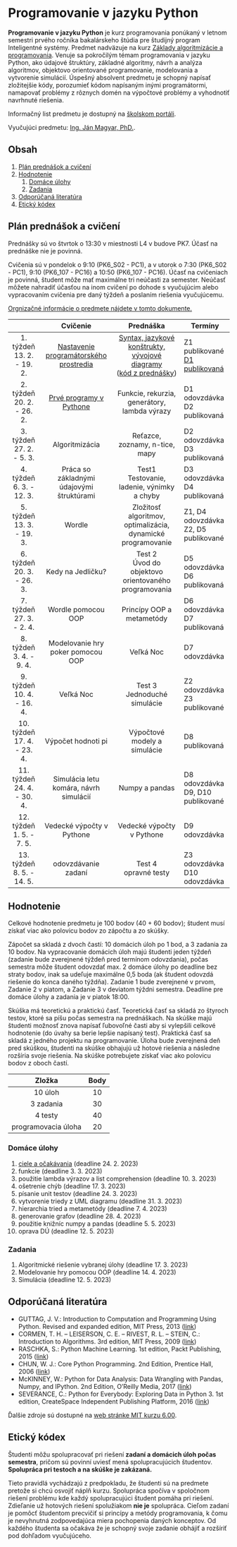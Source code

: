 # Programovanie v jazyku Python

**Programovanie v jazyku Python** je kurz programovania ponúkaný v letnom semestri prvého ročníka bakalárskeho štúdia pre študijný program Inteligentné systémy. Predmet nadväzuje na kurz [Základy algoritmizácie a programovania](https://kurzy.kpi.fei.tuke.sk/zap/). Venuje sa pokročilým témam programovania v jazyku Python, ako údajové štruktúry, základné algoritmy, návrh a analýza algoritmov, objektovo orientované programovanie, modelovania a vytvorenie simulácií. Úspešný absolvent predmetu je schopný napísať zložitejšie kódy, porozumieť kódom napísaným inými programátormi, namapovať problémy z rôznych domén na výpočtové problémy a vyhodnotiť navrhnuté riešenia.

Informačný list predmetu je dostupný na [školskom portáli](https://maisportal.tuke.sk/portal/studijneProgramy.mais).

Vyučujúci predmetu: [Ing. Ján Magyar, PhD.](http://www.cloudai.sk/people-janmagyar/).

## Obsah
1. [Plán prednášok a cvičení](#plan)
2. [Hodnotenie](#grading)
    1. [Domáce úlohy](#homeworks)
    2. [Zadania](#assignments)
    <!--3. [Skúška](#exam)-->
3. [Odporúčaná literatúra](#textbooks)
4. [Etický kódex](#collaboration)

## Plán prednášok a cvičení <a name="plan"></a>
Prednášky sú vo štvrtok o 13:30 v miestnosti L4 v budove PK7. Účasť na prednáške nie je povinná.

Cvičenia sú v pondelok o 9:10 (PK6_S02 - PC1), a v utorok o 7:30 (PK6_S02 - PC1), 9:10 (PK6_107 - PC16) a 10:50 (PK6_107 - PC16). Účasť na cvičeniach je povinná, študent môže mať maximálne tri neúčasti za semester. Neúčasť môžete nahradiť účasťou na inom cvičení po dohode s vyučujúcim alebo vypracovaním cvičenia pre daný týždeň a poslaním riešenia vyučujúcemu.

[Orgnizačné informácie o predmete nájdete v tomto dokumente.](lectures/Lecture-00.pdf)

|                               |                  Cvičenie                 |                           Prednáška                          |                        Termíny                          |
|:-----------------------------:|:-----------------------------------------:|:------------------------------------------------------------:|---------------------------------------------------------|
|  1. týždeň<br>13. 2. - 19. 2. |   [Nastavenie programátorského prostredia](labs/lab01-setting-up.ipynb)  |        [Syntax, jazykové konštrukty, vývojové diagramy](lectures/Lecture-01.pdf)<br>([kód z prednášky](lectures/codes/lecture01.ipynb))        |            Z1 publikované<br>[D1 publikovaná](assignments/homeworks/homework01.md)             |
|  2. týždeň<br>20. 2. - 26. 2. |          [Prvé programy v Pythone](labs/lab02-first-baby-steps.ipynb)          |         Funkcie, rekurzia, generátory, lambda výrazy         |             D1 odovzdávka<br>D2 publikovaná             |
|  3. týždeň<br>27. 2. - 5. 3.  |               Algoritmizácia              |                Reťazce, zoznamy, n-tice, mapy                |             D2 odovzdávka<br>D3 publikovaná             |
|  4. týždeň<br>6. 3. - 12. 3.  | Práca so základnými údajovými štruktúrami |        Test1<br>Testovanie, ladenie, výnimky a chyby         |             D3 odovzdávka<br>D4 publikovaná             |
|  5. týždeň<br>13. 3. - 19. 3. |                   Wordle                  | Zložitosť algoritmov, optimalizácia, dynamické programovanie |         Z1, D4 odovzdávka<br>Z2, D5 publikované         |
|  6. týždeň<br>20. 3. - 26. 3. |             Kedy na Jedličku?             |    Test 2<br>Úvod do objektovo orientovaného programovania   |             D5 odovzdávka<br>D6 publikovaná             |
|  7. týždeň<br>27. 3. - 2. 4.  |             Wordle pomocou OOP            |                   Princípy OOP a metametódy                  |             D6 odovzdávka<br>D7 publikovaná             |
|  8. týždeň<br>3. 4. - 9. 4.   |     Modelovanie hry poker pomocou OOP     |                           Veľká Noc                          |                      D7 odovzdávka                      |
|  9. týždeň<br>10. 4. - 16. 4. |                 Veľká Noc                 |                Test 3<br>Jednoduché simulácie                |             Z2 odovzdávka<br>Z3 publikované             |
| 10. týždeň<br>17. 4. - 23. 4. |           Výpočet hodnoti pi              |                Výpočtové modely a simulácie                  |                      D8 publikovaná                     |
| 11. týždeň<br>24. 4. - 30. 4. |   Simulácia letu komára, návrh simulácií  |                        Numpy a pandas                        |           D8 odovzdávka<br>D9, D10 publikované          |
| 12. týždeň<br>1. 5. - 7. 5.   |         Vedecké výpočty v Pythone         |                   Vedecké výpočty v Pythone                  |                      D9 odovzdávka                      |
| 13. týždeň<br>8. 5. - 14. 5.  |            odovzdávanie zadaní            |                    Test 4<br>opravné testy                   |             Z3 odovzdávka<br>D10 odovzdávka             |

## Hodnotenie <a name="grading"></a>

Celkové hodnotenie predmetu je 100 bodov (40 + 60 bodov); študent musí získať viac ako polovicu bodov zo zápočtu a zo skúšky.

Zápočet sa skladá z dvoch častí: 10 domácich úloh po 1 bod, a 3 zadania za 10 bodov. Na vypracovanie domácich úloh majú študenti jeden týždeň (zadanie bude zverejnené týždeň pred termínom odovzdania), počas semestra môže študent odovzdať max. 2 domáce úlohy po deadline bez straty bodov, inak sa udeľuje maximálne 0,5 boda (ak študent odovzdá riešenie do konca daného týždňa). Zadanie 1 bude zverejnené v prvom, Zadanie 2 v piatom, a Zadanie 3 v deviatom týždni semestra. Deadline pre domáce úlohy a zadania je v piatok 18:00.

Skúška má teoretickú a praktickú časť. Teoretická časť sa skladá zo štyroch testov, ktoré sa píšu počas semestra na prednáškach. Na skúške majú študenti možnosť znova napísať ľubovoľné časti aby si vylepšili celkové hodnotenie (do úvahy sa berie lepšie napísaný test). Praktická časť sa skladá z jedného projektu na programovanie. Úloha bude zverejnená deň pred skúškou, študenti na skúške obhajujú už hotové riešenia a následne rozšíria svoje riešenia. Na skúške potrebujete získať viac ako polovicu bodov z oboch častí.

|        Zložka       | Body |
|:-------------------:|:----:|
|       10 úloh       |  10  |
|      3 zadania      |  30  |
|       4 testy       |  40  |
| programovacia úloha |  20  |

### Domáce úlohy <a name="homeworks"></a>
1. [ciele a očakávania](assignments/homeworks/homework01.md) (deadline 24. 2. 2023)
2. funkcie (deadline 3. 3. 2023)
3. použitie lambda výrazov a list comprehension (deadline 10. 3. 2023)
4. ošetrenie chýb (deadline 17. 3. 2023)
5. písanie unit testov (deadline 24. 3. 2023)
6. vytvorenie triedy z UML diagramu (deadline 31. 3. 2023)
7. hierarchia tried a metametódy (deadline 7. 4. 2023)
8. generovanie grafov (deadline 28. 4. 2023)
9. použitie knižníc numpy a pandas (deadline 5. 5. 2023)
10. oprava DÚ (deadline 12. 5. 2023)

### Zadania <a name="assignments"></a>
1. Algoritmické riešenie vybranej úlohy (deadline 17. 3. 2023)
2. Modelovanie hry pomocou OOP (deadline 14. 4. 2023)
3. Simulácia (deadline 12. 5. 2023)

<!--### Skúška <a name="exam"></a>-->

## Odporúčaná literatúra <a name="textbooks"></a>

* GUTTAG, J. V.: Introduction to Computation and Programming Using Python. Revised and expanded edition, MIT Press, 2013 ([link](https://doc.lagout.org/programmation/python/Introduction%20to%20Computation%20and%20Programming%20using%20Python%20%28rev.%20ed.%29%20%5BGuttag%202013-08-09%5D.pdf))
* CORMEN, T. H. – LEISERSON, C. E. – RIVEST, R. L. – STEIN, C.: Introduction to Algorithms. 3rd edition, MIT Press, 2009 ([link](https://ms.sapientia.ro/~kasa/Algorithms_3rd.pdf))
* RASCHKA, S.: Python Machine Learning. 1st edition, Packt Publishing, 2015 ([link](https://www.amazon.com/Python-Machine-Learning-scikit-learn-TensorFlow-ebook/dp/B0742K7HYF))
* CHUN, W. J.: Core Python Programming. 2nd Edition, Prentice Hall, 2006 ([link](https://www.amazon.com/Core-Python-Programming-Wesley-Chun/dp/0132269937))
* McKINNEY, W.: Python for Data Analysis: Data Wrangling with Pandas, Numpy, and IPython. 2nd Edition, O’Reilly Media, 2017 ([link](https://www.amazon.com/Python-Data-Analysis-Wrangling-IPython/dp/1491957662))
* SEVERANCE, C.: Python for Everybody: Exploring Data in Python 3. 1st edition, CreateSpace Independent Publishing Platform, 2016 ([link](https://www.amazon.com/Python-Everybody-Exploring-Data/dp/1530051126))

Ďalšie zdroje sú dostupné na [web stránke MIT kurzu 6.00](https://ocw.mit.edu/courses/electrical-engineering-and-computer-science/6-00-introduction-to-computer-science-and-programming-fall-2008/index.htm).

## Etický kódex <a name="collaboration"></a>
Študenti môžu spolupracovať pri riešení **zadaní a domácich úloh počas semestra**, pričom sú povinní uviesť mená spolupracujúcich študentov. **Spolupráca pri testoch a na skúške je zakázaná.**

Tieto pravidlá vychádzajú z predpokladu, že študenti sú na predmete pretože si chcú osvojiť náplň kurzu. Spolupráca spočíva v spoločnom riešení problému kde každý spolupracujúci študent pomáha pri riešení. Zdieľanie už hotových riešení spolužiakom **nie je** spolupráca. Cieľom zadaní je pomôcť študentom precvičiť si princípy a metódy programovania, k čomu je nevyhnutná zodpovedajúca miera pochopenia daných konceptov. Od každého študenta sa očakáva že je schopný svoje zadanie obhájiť a rozšíriť pod dohľadom vyučujúceho.
